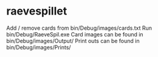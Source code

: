 # raevespillet

Add / remove cards from bin/Debug/images/cards.txt
Run bin/Debug/RaeveSpil.exe
Card images can be found in bin/Debug/images/Output/
Print outs can be found in bin/Debug/images/Prints/
